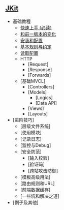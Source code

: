 ## [JKit]()

- 基础教程
   - [快速上手 (必读)](basic/quickstart)
   - [和前一版本的变化](basic/changes)
   - [安装和配置](basic/install)
   - [基本规则与约定](basic/rules)
   - [读取配置](../kohana/config)
   - HTTP
      - [Request]
      - [Response]
      - [Forwards]
   - [基础MVCL]
      - [Controllers]
      - [Models]
          - [Logics]
          - [Data API]
      - [Views]
      - [Layouts]
- [进阶技巧]
   - [层级文件系统]
   - [使用模块]
   - [记录日志]
   - [监控与Debug]
   - [安全防范]
      - [输入校验]
      - [验证码]
      - [跨站攻击防御]
   - [模板高级用法]
   - [路由规则和URL]
   - [前端数据缓存]
   - [一些坑和解决之道]
- [例子及其他]
